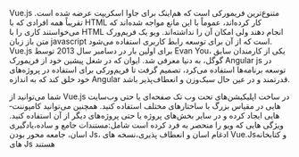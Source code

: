 Vue.js متنوع‌ترین فریمورکی است که هم‌اینک برای جاوا اسکریپت عرضه شده است. تقریباً همه افرادی که با HTML کار کرده‌اند، عموماً با این مانع مواجه شده‌اند که می‌خواستند کاری را با HTML انجام دهند ولی امکان آن را نداشته‌اند.
ویو یک فریم‌ورک متن باز زبان javascript است که از آن برای توسعه رابط کاربری استفاده می­‌شود. Vue.js برای اولین بار در دسامبر سال 2013 توسط Evan You، یکی از کارمندان سابق گوگل، به دنیا معرفی شد. ایوان که در شغل پیشین خود از فریم­ورک Angular js در توسعه برنامه‌­ها استفاده می‌کرد، تصمیم گرفت تا فریم‌ورکی برای استفاده در پروژه‌­های خود خلق کند که به اندازه Angular قدرتمند و در عین حال سبک‌وزن و انعطاف‌پذیر باشد.

شما می­‌توانید از Vue.js در ساخت اپلیکیشن­‌های تحت وب تک صفحه‌ای یا حتی وب‌سایت­‌هایی در مقیاس بزرگ با ساختارهای مختلف استفاده کنید. همچنین می‌­توانید کامپوننت‌­هایی ایجاد کرده و در سایر بخش‌های پروژه یا حتی پروژه­‌های دیگر از آن استفاده کنید.
ویژگی هایی که ویو را منحصر به فرد کرده است شامل:مستندات جامع و ساده،یادگیری اسان، جامعه محور بودن Js، ادغام اسان و انعطاف پذیری،نسخه های Vue.Jsو کتابخانه های Js هستند
